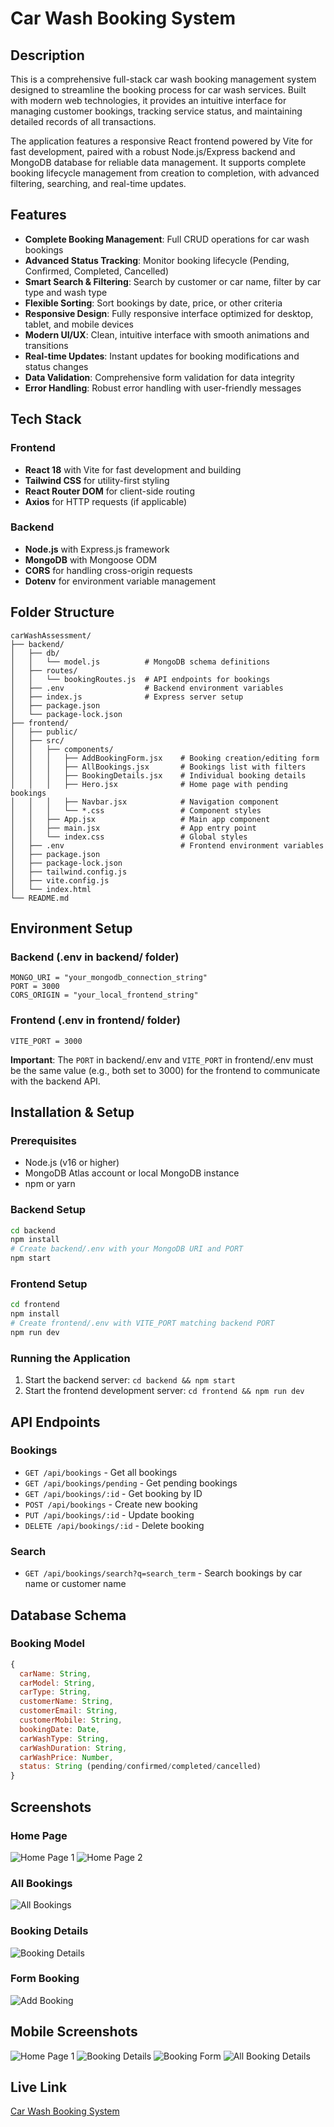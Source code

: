 # Car Wash Booking System

## Description

This is a comprehensive full-stack car wash booking management system designed to streamline the booking process for car wash services. Built with modern web technologies, it provides an intuitive interface for managing customer bookings, tracking service status, and maintaining detailed records of all transactions.

The application features a responsive React frontend powered by Vite for fast development, paired with a robust Node.js/Express backend and MongoDB database for reliable data management. It supports complete booking lifecycle management from creation to completion, with advanced filtering, searching, and real-time updates.

## Features

- **Complete Booking Management**: Full CRUD operations for car wash bookings
- **Advanced Status Tracking**: Monitor booking lifecycle (Pending, Confirmed, Completed, Cancelled)
- **Smart Search & Filtering**: Search by customer or car name, filter by car type and wash type
- **Flexible Sorting**: Sort bookings by date, price, or other criteria
- **Responsive Design**: Fully responsive interface optimized for desktop, tablet, and mobile devices
- **Modern UI/UX**: Clean, intuitive interface with smooth animations and transitions
- **Real-time Updates**: Instant updates for booking modifications and status changes
- **Data Validation**: Comprehensive form validation for data integrity
- **Error Handling**: Robust error handling with user-friendly messages

## Tech Stack

### Frontend

- **React 18** with Vite for fast development and building
- **Tailwind CSS** for utility-first styling
- **React Router DOM** for client-side routing
- **Axios** for HTTP requests (if applicable)

### Backend

- **Node.js** with Express.js framework
- **MongoDB** with Mongoose ODM
- **CORS** for handling cross-origin requests
- **Dotenv** for environment variable management

## Folder Structure

```
carWashAssessment/
├── backend/
│   ├── db/
│   │   └── model.js          # MongoDB schema definitions
│   ├── routes/
│   │   └── bookingRoutes.js  # API endpoints for bookings
│   ├── .env                  # Backend environment variables
│   ├── index.js              # Express server setup
│   ├── package.json
│   └── package-lock.json
├── frontend/
│   ├── public/
│   ├── src/
│   │   ├── components/
│   │   │   ├── AddBookingForm.jsx    # Booking creation/editing form
│   │   │   ├── AllBookings.jsx       # Bookings list with filters
│   │   │   ├── BookingDetails.jsx    # Individual booking details
│   │   │   ├── Hero.jsx              # Home page with pending bookings
│   │   │   ├── Navbar.jsx            # Navigation component
│   │   │   └── *.css                 # Component styles
│   │   ├── App.jsx                   # Main app component
│   │   ├── main.jsx                  # App entry point
│   │   └── index.css                 # Global styles
│   ├── .env                          # Frontend environment variables
│   ├── package.json
│   ├── package-lock.json
│   ├── tailwind.config.js
│   ├── vite.config.js
│   └── index.html
└── README.md
```

## Environment Setup

### Backend (.env in backend/ folder)

```
MONGO_URI = "your_mongodb_connection_string"
PORT = 3000
CORS_ORIGIN = "your_local_frontend_string"
```

### Frontend (.env in frontend/ folder)

```
VITE_PORT = 3000
```

**Important**: The `PORT` in backend/.env and `VITE_PORT` in frontend/.env must be the same value (e.g., both set to 3000) for the frontend to communicate with the backend API.

## Installation & Setup

### Prerequisites

- Node.js (v16 or higher)
- MongoDB Atlas account or local MongoDB instance
- npm or yarn

### Backend Setup

```bash
cd backend
npm install
# Create backend/.env with your MongoDB URI and PORT
npm start
```

### Frontend Setup

```bash
cd frontend
npm install
# Create frontend/.env with VITE_PORT matching backend PORT
npm run dev
```

### Running the Application

1. Start the backend server: `cd backend && npm start`
2. Start the frontend development server: `cd frontend && npm run dev`

## API Endpoints

### Bookings

- `GET /api/bookings` - Get all bookings
- `GET /api/bookings/pending` - Get pending bookings
- `GET /api/bookings/:id` - Get booking by ID
- `POST /api/bookings` - Create new booking
- `PUT /api/bookings/:id` - Update booking
- `DELETE /api/bookings/:id` - Delete booking

### Search

- `GET /api/bookings/search?q=search_term` - Search bookings by car name or customer name

## Database Schema

### Booking Model

```javascript
{
  carName: String,
  carModel: String,
  carType: String,
  customerName: String,
  customerEmail: String,
  customerMobile: String,
  bookingDate: Date,
  carWashType: String,
  carWashDuration: String,
  carWashPrice: Number,
  status: String (pending/confirmed/completed/cancelled)
}
```

## Screenshots

### Home Page

![Home Page 1](./screenshots/homePage1.png)
![Home Page 2](./screenshots/homePage2.png)

### All Bookings

![All Bookings](./screenshots/allBookingsWithFilters.png)

### Booking Details

![Booking Details](./screenshots/bookingDetails.png)

### Form Booking

![Add Booking](./screenshots/bookingForm.png)

## Mobile Screenshots

![Home Page 1](./screenshots/mHome.png)
![Booking Details](./screenshots/mDetails.png)
![Booking Form](./screenshots/mBooking.png)
![All Booking Details](./screenshots/mAllBookings.png)

## Live Link

[Car Wash Booking System](https://car-wash-eight.vercel.app/)
